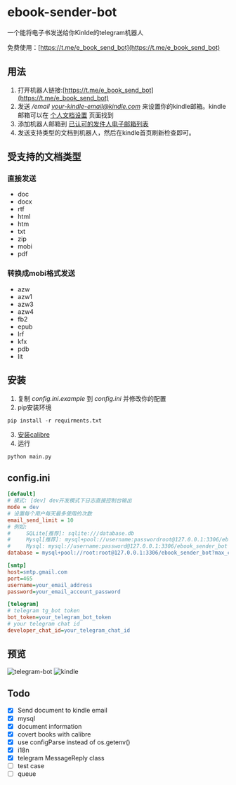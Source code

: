 # ebook-sender-bot
一个能将电子书发送给你Kinlde的telegram机器人

免费使用：[https://t.me/e_book_send_bot](https://t.me/e_book_send_bot)

## 用法

1. 打开机器人链接:[https://t.me/e_book_send_bot](https://t.me/e_book_send_bot)
2. 发送 */email your-kindle-email@kindle.com* 来设置你的kindle邮箱。kindle邮箱可以在 [个人文档设置](https://www.amazon.cn/gp/digital/fiona/manage#/home/settings/payment) 页面找到
3. 添加机器人邮箱到 [已认可的发件人电子邮箱列表](https://www.amazon.cn/gp/digital/fiona/manage#/home/settings/payment)
4. 发送支持类型的文档到机器人，然后在kindle首页刷新检查即可。

## 受支持的文档类型
### 直接发送
- doc 
- docx 
- rtf 
- html 
- htm 
- txt 
- zip 
- mobi 
- pdf
### 转换成mobi格式发送
- azw 
- azw1 
- azw3 
- azw4 
- fb2 
- epub 
- lrf 
- kfx 
- pdb 
- lit 

## 安装
1. 复制 *config.ini.example* 到 *config.ini* 并修改你的配置
2. pip安装环境
```shell
pip install -r requirments.txt
```
3. [安装calibre](https://calibre-ebook.com/download)
4. 运行
```shell
python main.py
```

## config.ini
```ini
[default]
# 模式: [dev] dev开发模式下日志直接控制台输出 
mode = dev
# 设置每个用户每天最多使用的次数
email_send_limit = 10
# 例如:
#     SQLite[推荐]: sqlite:///database.db
#     Mysql[推荐]: mysql+pool://username:passwordroot@127.0.0.1:3306/ebook_sender_bot?max_connections=20&stale_timeout=300
#     Mysql: mysql://username:password@127.0.0.1:3306/ebook_sender_bot
database = mysql+pool://root:root@127.0.0.1:3306/ebook_sender_bot?max_connections=20&stale_timeout=300

[smtp]
host=smtp.gmail.com
port=465
username=your_email_address
password=your_email_account_password

[telegram]
# telegram tg_bot token
bot_token=your_telegram_bot_token
# your telegram chat id
developer_chat_id=your_telegram_chat_id
```

## 预览
![telegram-bot](https://cdn.jsdelivr.net/gh/image-backup/qcgzxw-images@master/image/16344769229431634476922938.png)
![kindle](https://cdn.jsdelivr.net/gh/image-backup/qcgzxw-images@master/image/16344842508421634484250830.png)

## Todo
- [x] Send document to kindle email
- [x] mysql
- [x] document information
- [x] covert books with calibre
- [x] use configParse instead of os.getenv()
- [x] i18n
- [x] telegram MessageReply class
- [ ] test case
- [ ] queue
